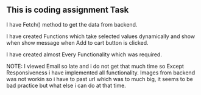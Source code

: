 ## This is coding assignment Task 

I have Fetch() method to get the data from backend.

I have created Functions which take selected values dynamically and show when show message when Add to cart button is clicked.

I have created almost Every Functionality which was required.

NOTE: I viewed Email so late and i do not get that much time so Except Responsiveness i have implemented all functionality.
Images from backend was not workin so i have to past url which was to much big, it seems to be bad practice but what else i can do at that time. 
